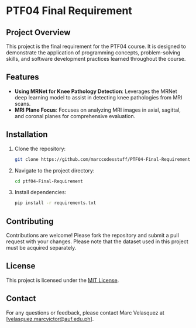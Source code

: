# PTF04 Final Requirement

## Project Overview
This project is the final requirement for the PTF04 course. It is designed to demonstrate the application of programming concepts, problem-solving skills, and software development practices learned throughout the course.

## Features
- **Using MRNet for Knee Pathology Detection**: Leverages the MRNet deep learning model to assist in detecting knee pathologies from MRI scans.
- **MRI Plane Focus**: Focuses on analyzing MRI images in axial, sagittal, and coronal planes for comprehensive evaluation.

## Installation
1. Clone the repository:
    ```bash
    git clone https://github.com/marccodesstuff/PTF04-Final-Requirement.git
    ```
2. Navigate to the project directory:
    ```bash
    cd ptf04-Final-Requirement
    ```
3. Install dependencies:
    ```bash
    pip install -r requirements.txt
    ```

## Contributing
Contributions are welcome! Please fork the repository and submit a pull request with your changes. Please note that the dataset used in this project must be acquired separately.

## License
This project is licensed under the [MIT License](LICENSE).

## Contact
For any questions or feedback, please contact Marc Velasquez at [velasquez.marcvictor@auf.edu.ph].